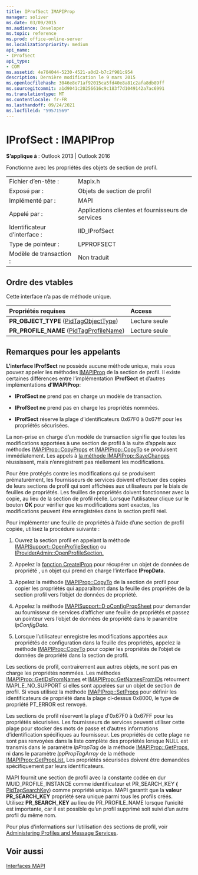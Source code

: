```yaml
---
title: IProfSect IMAPIProp
manager: soliver
ms.date: 03/09/2015
ms.audience: Developer
ms.topic: reference
ms.prod: office-online-server
ms.localizationpriority: medium
api_name:
- IProfSect
api_type:
- COM
ms.assetid: 4e704044-5230-4521-a0d2-b7c2f981c954
description: Dernière modification le 9 mars 2015
ms.openlocfilehash: 3046e8e71af92015ca5fd40e8a81c2afa8db89ff
ms.sourcegitcommit: a1d9041c20256616c9c183f7d1049142a7ac6991
ms.translationtype: MT
ms.contentlocale: fr-FR
ms.lasthandoff: 09/24/2021
ms.locfileid: "59571569"
---
```

# <a name="iprofsect--imapiprop"></a>IProfSect : IMAPIProp

  
  
**S’applique à** : Outlook 2013 | Outlook 2016 
  
Fonctionne avec les propriétés des objets de section de profil. 
  
|||
|:-----|:-----|
|Fichier d’en-tête :  <br/> |Mapix.h  <br/> |
|Exposé par :  <br/> |Objets de section de profil  <br/> |
|Implémenté par :  <br/> |MAPI  <br/> |
|Appelé par :  <br/> |Applications clientes et fournisseurs de services  <br/> |
|Identificateur d’interface :  <br/> |IID_IProfSect  <br/> |
|Type de pointeur :  <br/> |LPPROFSECT  <br/> |
|Modèle de transaction :  <br/> |Non traduit  <br/> |
   
## <a name="vtable-order"></a>Ordre des vtables

Cette interface n’a pas de méthode unique.
  
|**Propriétés requises**|**Access**|
|:-----|:-----|
|**PR_OBJECT_TYPE** ([PidTagObjectType](pidtagobjecttype-canonical-property.md))  <br/> |Lecture seule  <br/> |
|**PR_PROFILE_NAME** ([PidTagProfileName](pidtagprofilename-canonical-property.md))  <br/> |Lecture seule  <br/> |
   
## <a name="notes-to-callers"></a>Remarques pour les appelants

**L’interface IProfSect** ne possède aucune méthode unique, mais vous pouvez appeler les méthodes [IMAPIProp](imapipropiunknown.md) de la section de profil. Il existe certaines différences entre l’implémentation **IProfSect** et d’autres implémentations **d’IMAPIProp**:
  
- **IProfSect ne** prend pas en charge un modèle de transaction. 
    
- **IProfSect ne** prend pas en charge les propriétés nommées. 
    
- **IProfSect** réserve la plage d’identificateurs 0x67F0 à 0x67ff pour les propriétés sécurisées. 
    
La non-prise en charge d’un modèle de transaction signifie que toutes les modifications apportées à une section de profil à la suite d’appels aux méthodes [IMAPIProp::CopyProps](imapiprop-copyprops.md) et [IMAPIProp::CopyTo](imapiprop-copyto.md) se produisent immédiatement. Les appels à [la méthode IMAPIProp::SaveChanges](imapiprop-savechanges.md) réussissent, mais n’enregistrent pas réellement les modifications. 
  
Pour être protégés contre les modifications qui se produisent prématurément, les fournisseurs de services doivent effectuer des copies de leurs sections de profil qui sont affichées aux utilisateurs par le biais de feuilles de propriétés. Les feuilles de propriétés doivent fonctionner avec la copie, au lieu de la section de profil réelle. Lorsque l’utilisateur clique sur le bouton **OK** pour vérifier que les modifications sont exactes, les modifications peuvent être enregistrées dans la section profil réel. 
  
Pour implémenter une feuille de propriétés à l’aide d’une section de profil copiée, utilisez la procédure suivante :
  
1. Ouvrez la section profil en appelant la méthode [IMAPISupport::OpenProfileSection](imapisupport-openprofilesection.md) ou [IProviderAdmin::OpenProfileSection.](iprovideradmin-openprofilesection.md) 
    
2. Appelez la [fonction CreateIProp](createiprop.md) pour récupérer un objet de données de propriété , un objet qui prend en charge l’interface **IPropData.** 
    
3. Appelez la méthode [IMAPIProp::CopyTo](imapiprop-copyto.md) de la section de profil pour copier les propriétés qui apparaîtront dans la feuille des propriétés de la section profil vers l’objet de données de propriété. 
    
4. Appelez la méthode [IMAPISupport::D oConfigPropSheet](imapisupport-doconfigpropsheet.md) pour demander au fournisseur de services d’afficher une feuille de propriétés et passez un pointeur vers l’objet de données de propriété dans le paramètre _lpConfigData._ 
    
5. Lorsque l’utilisateur enregistre les modifications apportées aux propriétés de configuration dans la feuille des propriétés, appelez la méthode [IMAPIProp::CopyTo](imapiprop-copyto.md) pour copier les propriétés de l’objet de données de propriété dans la section de profil. 
    
Les sections de profil, contrairement aux autres objets, ne sont pas en charge les propriétés nommées. Les méthodes [IMAPIProp::GetIDsFromNames](imapiprop-getidsfromnames.md) et [IMAPIProp::GetNamesFromIDs](imapiprop-getnamesfromids.md) retournent MAPI_E_NO_SUPPORT si elles sont appelées sur un objet de section de profil. Si vous utilisez la méthode [IMAPIProp::SetProps](imapiprop-setprops.md) pour définir les identificateurs de propriété dans la plage ci-dessus 0x8000, le type de propriété PT_ERROR est renvoyé. 
  
Les sections de profil réservent la plage d'0x67F0 à 0x67FF pour les propriétés sécurisées. Les fournisseurs de services peuvent utiliser cette plage pour stocker des mots de passe et d’autres informations d’identification spécifiques au fournisseur. Les propriétés de cette plage ne sont pas renvoyées dans la liste complète des propriétés lorsque NULL est transmis dans le paramètre _lpPropTag_ de la méthode [IMAPIProp::GetProps,](imapiprop-getprops.md) ni dans le paramètre _lppPropTagArray_ de la méthode [IMAPIProp::GetPropList.](imapiprop-getproplist.md) Les propriétés sécurisées doivent être demandées spécifiquement par leurs identificateurs. 
  
MAPI fournit une section de profil avec la constante codée en dur MUID_PROFILE_INSTANCE comme identificateur et PR_SEARCH_KEY **(** [PidTagSearchKey](pidtagsearchkey-canonical-property.md)) comme propriété unique. MAPI garantit que la **valeur PR_SEARCH_KEY** propriété sera unique parmi tous les profils créés. Utilisez **PR_SEARCH_KEY** au lieu  de PR_PROFILE_NAME lorsque l’unicité est importante, car il est possible qu’un profil supprimé soit suivi d’un autre profil du même nom. 
  
Pour plus d’informations sur l’utilisation des sections de profil, voir [Administering Profiles and Message Services](administering-profiles-and-message-services.md).
  
## <a name="see-also"></a>Voir aussi



[Interfaces MAPI](mapi-interfaces.md)

